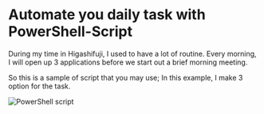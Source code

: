 

# Automate you daily task with PowerShell-Script

During my time in Higashifuji, I used to have a lot of routine.
Every morning, I will open up 3 applications before we start out a brief morning meeting.

So this is a sample of script that you may use; 
In this example, I make 3 option for the task. 


![PowerShell script](https://user-images.githubusercontent.com/3311519/177544209-72aa3fa4-e67e-43f5-b174-ee0ec981af47.png)
